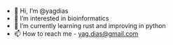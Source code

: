 - 👋 Hi, I’m @yagdias
- 👀 I’m interested in bioinformatics
- 🌱 I’m currently learning rust and improving in python
- 📫 How to reach me - yag.dias@gmail.com

<!---
yagdias/yagdias is a ✨ special ✨ repository because its `README.md` (this file) appears on your GitHub profile.
You can click the Preview link to take a look at your changes.
--->

